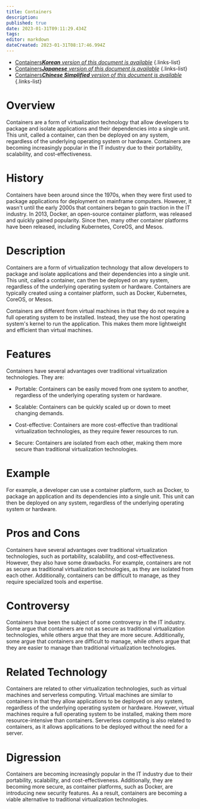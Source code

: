 ```yaml
---
title: Containers
description: 
published: true
date: 2023-01-31T09:11:29.434Z
tags: 
editor: markdown
dateCreated: 2023-01-31T08:17:46.994Z
---
```


- [Containers***Korean** version of this document is available*](/ko/Knowledge-base/Dictionary/containers)
{.links-list}
- [Containers***Japanese** version of this document is available*](/ja/Knowledge-base/Dictionary/containers)
{.links-list}
- [Containers***Chinese Simplified** version of this document is available*](/zh/Knowledge-base/Dictionary/containers)
{.links-list}


# Overview
Containers are a form of virtualization technology that allow developers to package and isolate applications and their dependencies into a single unit. This unit, called a container, can then be deployed on any system, regardless of the underlying operating system or hardware. Containers are becoming increasingly popular in the IT industry due to their portability, scalability, and cost-effectiveness.

# History
Containers have been around since the 1970s, when they were first used to package applications for deployment on mainframe computers. However, it wasn't until the early 2000s that containers began to gain traction in the IT industry. In 2013, Docker, an open-source container platform, was released and quickly gained popularity. Since then, many other container platforms have been released, including Kubernetes, CoreOS, and Mesos.

# Description
Containers are a form of virtualization technology that allow developers to package and isolate applications and their dependencies into a single unit. This unit, called a container, can then be deployed on any system, regardless of the underlying operating system or hardware. Containers are typically created using a container platform, such as Docker, Kubernetes, CoreOS, or Mesos.

Containers are different from virtual machines in that they do not require a full operating system to be installed. Instead, they use the host operating system's kernel to run the application. This makes them more lightweight and efficient than virtual machines.

# Features
Containers have several advantages over traditional virtualization technologies. They are:

- Portable: Containers can be easily moved from one system to another, regardless of the underlying operating system or hardware.

- Scalable: Containers can be quickly scaled up or down to meet changing demands.

- Cost-effective: Containers are more cost-effective than traditional virtualization technologies, as they require fewer resources to run.

- Secure: Containers are isolated from each other, making them more secure than traditional virtualization technologies.

# Example
For example, a developer can use a container platform, such as Docker, to package an application and its dependencies into a single unit. This unit can then be deployed on any system, regardless of the underlying operating system or hardware.

# Pros and Cons
Containers have several advantages over traditional virtualization technologies, such as portability, scalability, and cost-effectiveness. However, they also have some drawbacks. For example, containers are not as secure as traditional virtualization technologies, as they are isolated from each other. Additionally, containers can be difficult to manage, as they require specialized tools and expertise.

# Controversy
Containers have been the subject of some controversy in the IT industry. Some argue that containers are not as secure as traditional virtualization technologies, while others argue that they are more secure. Additionally, some argue that containers are difficult to manage, while others argue that they are easier to manage than traditional virtualization technologies.

# Related Technology
Containers are related to other virtualization technologies, such as virtual machines and serverless computing. Virtual machines are similar to containers in that they allow applications to be deployed on any system, regardless of the underlying operating system or hardware. However, virtual machines require a full operating system to be installed, making them more resource-intensive than containers. Serverless computing is also related to containers, as it allows applications to be deployed without the need for a server.

# Digression
Containers are becoming increasingly popular in the IT industry due to their portability, scalability, and cost-effectiveness. Additionally, they are becoming more secure, as container platforms, such as Docker, are introducing new security features. As a result, containers are becoming a viable alternative to traditional virtualization technologies.